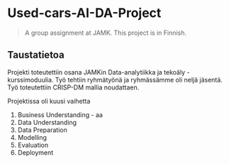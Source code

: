 # Used-cars-AI-DA-Project
> A group assignment at JAMK. This project is in Finnish.

## Taustatietoa

Projekti toteutettiin osana JAMKin Data-analytiikka ja tekoäly -kurssimoduulia. Työ tehtiin ryhmätyönä ja ryhmässämme oli neljä jäsentä. Työ toteutettiin CRISP-DM mallia noudattaen.

Projektissa oli kuusi vaihetta
  1. Business Understanding
    - aa
  3. Data Understanding
  4. Data Preparation
  5. Modelling
  6. Evaluation
  7. Deployment

